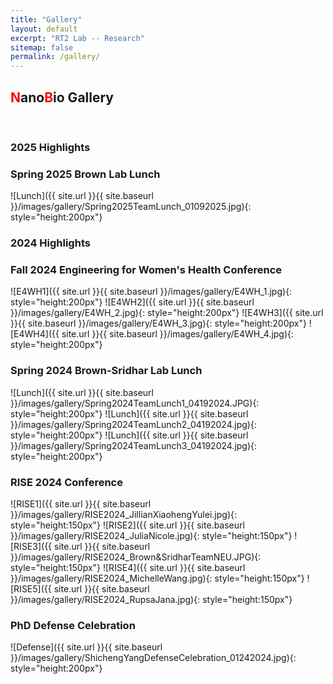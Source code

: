 ```yaml
---
title: "Gallery"
layout: default
excerpt: "RT2 Lab -- Research"
sitemap: false
permalink: /gallery/
---
```


## <font color="red">N</font>ano<font color="red">B</font>io Gallery

&nbsp;  

### <b>2025 Highlights</b>

### Spring 2025 Brown Lab Lunch

![Lunch]({{ site.url }}{{ site.baseurl }}/images/gallery/Spring2025TeamLunch_01092025.jpg){: style="height:200px"}

### <b>2024 Highlights</b>

### Fall 2024 Engineering for Women's Health Conference

![E4WH1]({{ site.url }}{{ site.baseurl }}/images/gallery/E4WH_1.jpg){: style="height:200px"}
![E4WH2]({{ site.url }}{{ site.baseurl }}/images/gallery/E4WH_2.jpg){: style="height:200px"}
![E4WH3]({{ site.url }}{{ site.baseurl }}/images/gallery/E4WH_3.jpg){: style="height:200px"}
![E4WH4]({{ site.url }}{{ site.baseurl }}/images/gallery/E4WH_4.jpg){: style="height:200px"}

### Spring 2024 Brown-Sridhar Lab Lunch

![Lunch]({{ site.url }}{{ site.baseurl }}/images/gallery/Spring2024TeamLunch1_04192024.JPG){: style="height:200px"}
![Lunch]({{ site.url }}{{ site.baseurl }}/images/gallery/Spring2024TeamLunch2_04192024.jpg){: style="height:200px"}
![Lunch]({{ site.url }}{{ site.baseurl }}/images/gallery/Spring2024TeamLunch3_04192024.jpg){: style="height:200px"}


### RISE 2024 Conference

![RISE1]({{ site.url }}{{ site.baseurl }}/images/gallery/RISE2024_JillianXiaohengYulei.jpg){: style="height:150px"}
![RISE2]({{ site.url }}{{ site.baseurl }}/images/gallery/RISE2024_JuliaNicole.jpg){: style="height:150px"}
![RISE3]({{ site.url }}{{ site.baseurl }}/images/gallery/RISE2024_Brown&SridharTeamNEU.JPG){: style="height:150px"}
![RISE4]({{ site.url }}{{ site.baseurl }}/images/gallery/RISE2024_MichelleWang.jpg){: style="height:150px"}
![RISE5]({{ site.url }}{{ site.baseurl }}/images/gallery/RISE2024_RupsaJana.jpg){: style="height:150px"}

### PhD Defense Celebration

![Defense]({{ site.url }}{{ site.baseurl }}/images/gallery/ShichengYangDefenseCelebration_01242024.jpg){: style="height:200px"}
